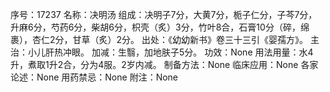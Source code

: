 序号：17237
名称：决明汤
组成：决明子7分，大黄7分，栀子仁分，子芩7分，升麻6分，芍药6分，柴胡6分，枳壳（炙）3分，竹叶8合，石膏10分（碎，绵裹），杏仁2分，甘草（炙）2分。
出处：《幼幼新书》卷三十三引《婴孺方》。
主治：小儿肝热冲眼。
加减：生翳，加地肤子5分。
功效：None
用法用量：水4升，煮取1升2合，分为4服。2岁内减。
制备方法：None
临床应用：None
各家论述：None
用药禁忌：None
附注：None
